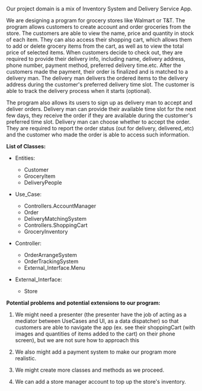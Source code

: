 Our project domain is a mix of Inventory System and Delivery Service App.

We are designing a program for grocery stores like Walmart or T&T. The program allows customers to create account and order groceries from the store. The customers are able to view the name, price and quantity in stock of each item. They can also access their shopping cart, which allows them to add or delete grocery items from the cart, as well as to view the total price of selected items. When customers decide to check out, they are required to provide their delivery info, including name, delivery address, phone number, payment method, preferred delivery time.etc. After the customers made the payment, their order is finalized and is matched to a delivery man. The delivery man delivers the ordered items to the delivery address during the customer's preferred delivery time slot. The customer is able to track the delivery process when it starts (optional).

The program also allows its users to sign up as delivery man to accept and deliver orders. Delivery man can provide their available time slot for the next few days, they receive the order if they are available during the customer's preferred time slot. Delivery man can choose whether to accept the order. They are required to report the order status (out for delivery, delivered,.etc) and the customer who made the order is able to access such information.

**List of Classes:**

* Entities: 
  * Customer
  * GroceryItem
  * DeliveryPeople

* Use_Case: 
  * Controllers.AccountManager
  * Order
  * DeliveryMatchingSystem
  * Controllers.ShoppingCart
  * GroceryInventory

* Controller:
  * OrderArrangeSystem
  * OrderTrackingSystem
  * External_Interface.Menu

* External_Interface: 
  * Store

**Potential problems and potential extensions to our program:**

1. We might need a presenter (the presenter have the job of acting as a mediator between UseCases and UI, as a data dispatcher) so that customers are able to navigate the app (ex. see their shoppingCart (with images and quantities of items added to the cart) on their phone screen), but we are not sure how to approach this

2. We also might add a payment system to make our program more realistic.

3. We might create more classes and methods as we proceed.

4. We can add a store manager account to top up the store's inventory.
